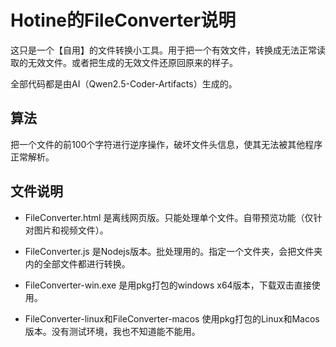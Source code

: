 # Hotine的FileConverter说明

这只是一个【自用】的文件转换小工具。用于把一个有效文件，转换成无法正常读取的无效文件。或者把生成的无效文件还原回原来的样子。

全部代码都是由AI（Qwen2.5-Coder-Artifacts）生成的。

## 算法
把一个文件的前100个字符进行逆序操作，破坏文件头信息，使其无法被其他程序正常解析。

## 文件说明

+ FileConverter.html 是离线网页版。只能处理单个文件。自带预览功能（仅针对图片和视频文件）。

+ FileConverter.js 是Nodejs版本。批处理用的。指定一个文件夹，会把文件夹内的全部文件都进行转换。

+ FileConverter-win.exe 是用pkg打包的windows x64版本，下载双击直接使用。

+ FileConverter-linux和FileConverter-macos 使用pkg打包的Linux和Macos版本。没有测试环境，我也不知道能不能用。